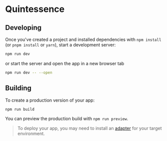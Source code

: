 # Quintessence

## Developing

Once you've created a project and installed dependencies with `npm install` (or `pnpm install` or `yarn`), start a development server:

```bash
npm run dev
```
or start the server and open the app in a new browser tab
```bash
npm run dev -- --open
```

## Building

To create a production version of your app:

```bash
npm run build
```

You can preview the production build with `npm run preview`.

> To deploy your app, you may need to install an [adapter](https://kit.svelte.dev/docs/adapters) for your target environment.
